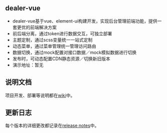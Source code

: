 ## dealer-vue
- dealer-vue基于vue、element-ui构建开发，实现后台管理前端功能，提供一套更优的前端解决方案
- 前后端分离，通过token进行数据交互，可独立部署
- 主题定制，通过scss变量统一一站式定制
- 动态菜单，通过菜单管理统一管理访问路由
- 数据切换，通过mock配置对接口数据／mock模拟数据进行切换
- 发布时，可动态配置CDN静态资源／切换新旧版本
- 演示地址：暂无


## 说明文档
项目开发、部署等说明都在[wiki](https://github.com/cuixinfu0627/dealer/wiki)中。


## 更新日志
每个版本的详细更改都记录在[release notes](https://github.com/cuixinfu0627/dealer/releases)中。